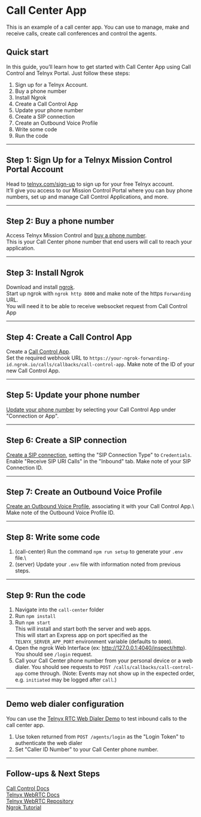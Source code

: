 # Call Center App

This is an example of a call center app. You can use to manage, make and receive calls, create call conferences and control the agents.

## Quick start

In this guide, you’ll learn how to get started with Call Center App using Call Control and Telnyx Portal. Just follow these steps:

1. Sign up for a Telnyx Account.
2. Buy a phone number
3. Install Ngrok
4. Create a Call Control App
5. Update your phone number
6. Create a SIP connection
7. Create an Outbound Voice Profile
8. Write some code
9. Run the code

---
## Step 1: Sign Up for a Telnyx Mission Control Portal Account

Head to [telnyx.com/sign-up](https://telnyx.com/sign-up) to sign up for your free Telnyx account.\
It’ll give you access to our Mission Control Portal where you can buy phone numbers, set up and manage Call Control Applications, and more.

---
## Step 2: Buy a phone number  

Access Telnyx Mission Control and [buy a phone number](https://portal.telnyx.com/#/app/numbers/search-numbers).\
This is your Call Center phone number that end users will call to reach your application.

---
## Step 3: Install Ngrok

Download and install [ngrok](https://ngrok.com/).\
Start up ngrok with `ngrok http 8000` and make note of the https `Forwarding` URL.\
You will need it to be able to receive websocket request from Call Control App 

---
## Step 4: Create a Call Control App

Create a [Call Control App](https://portal.telnyx.com/#/app/call-control/applications/new).\
Set the required webhook URL to `https://your-ngrok-forwarding-id.ngrok.io/calls/callbacks/call-control-app`. Make note of the ID of your new Call Control App.

---
## Step 5: Update your phone number

[Update your phone number](https://portal.telnyx.com/#/app/numbers/my-numbers) by selecting your Call Control App under "Connection or App".

---
## Step 6: Create a SIP connection

[Create a SIP connection](https://portal.telnyx.com/#/app/connections), setting the "SIP Connection Type" to `Credentials`.\
Enable "Receive SIP URI Calls" in the "Inbound" tab. Make note of your SIP Connection ID.

---
## Step 7: Create an Outbound Voice Profile

[Create an Outbound Voice Profile](https://portal.telnyx.com/#/app/outbound-profiles/new), associating it with your Call Control App.\ 
Make note of the Outbound Voice Profile ID.

---
## Step 8: Write some code

1. (call-center) Run the command `npm run setup` to generate your `.env` file.\
2. (server) Update your `.env` file with information noted from previous steps.

---
## Step 9: Run the code

1. Navigate into the `call-center` folder
1. Run `npm install`
2. Run `npm start`\
This will install and start both the server and web apps.\
This will start an Express app on port specified as the `TELNYX_SERVER_APP_PORT` environment variable (defaults to `8000`).
3. Open the ngrok Web Interface (ex: <http://127.0.0.1:4040/inspect/http>). You should see `/login` request.
4. Call your Call Center phone number from your personal device or a web dialer. You should see requests to `POST /calls/callbacks/call-control-app` come through. (Note: Events may not show up in the expected order, e.g. `initiated` may be logged after `call`.)

---
## Demo web dialer configuration

You can use the [Telnyx RTC Web Dialer Demo](https://webrtc.telnyx.com/rtc/index.html) to test inbound calls to the call center app.

1. Use token returned from `POST /agents/login` as the "Login Token" to authenticate the web dialer
2. Set "Caller ID Number" to your Call Center phone number.

---
## Follow-ups & Next Steps

 [Call Control Docs](https://developers.telnyx.com/docs/v2/call-control)\
 [Telnyx WebRTC Docs](https://developers.telnyx.com/docs/v2/webrtc)\
 [Telnyx WebRTC Repository](https://github.com/team-telnyx/webrtc/blob/master/packages/js/README.md)\
 [Ngrok Tutorial](https://developers.telnyx.com/docs/v2/development/ngrok)
